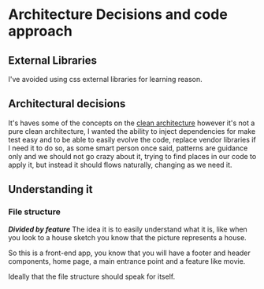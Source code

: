# Architecture Decisions and code approach

## External Libraries

I've avoided using css external libraries for learning reason.

## Architectural decisions

It's haves some of the concepts on the [clean architecture](https://blog.cleancoder.com/uncle-bob/2012/08/13/the-clean-architecture.html)  however it's not a pure clean architecture, I wanted the ability to inject dependencies for make test easy and to be able to easily evolve the code, replace vendor libraries if I need it to do so, as some smart person once said, patterns are guidance only and we should not go crazy about it, trying to find places in our code to apply it, but instead it should flows naturally, changing as we need it.

## Understanding it

### File structure

***Divided by feature*** 
The idea it is to easily understand what it is, like when you look to a house sketch you know that the picture represents a house.

So this is a front-end app, you know that you will have a footer and header components, home page, a main entrance point and a feature like movie.

Ideally that the file structure should speak for itself. 